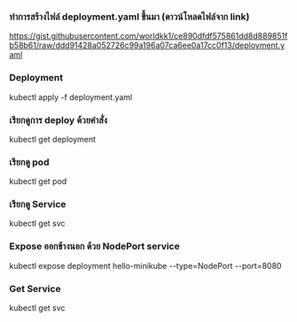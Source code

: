 ### ทำการสร้างไฟล์ deployment.yaml ขึ้นมา (ดาวน์โหลดไฟล์จาก link) 
https://gist.githubusercontent.com/worldkk1/ce890dfdf575861dd8d889851fb58b61/raw/ddd91428a052726c99a196a07ca6ee0a17cc0f13/deployment.yaml

### Deployment
kubectl apply -f deployment.yaml

### เรียกดูการ deploy ด้วยคำสั่ง
kubectl get deployment

### เรียกดู pod
kubectl get pod

### เรียกดู Service
kubectl get svc

### Expose ออกข้างนอก ด้วย NodePort service
kubectl expose deployment hello-minikube  --type=NodePort --port=8080

### Get Service
kubectl get svc
